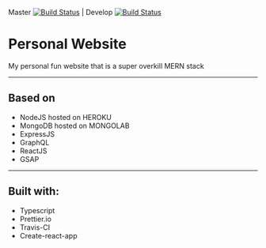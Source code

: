 Master [![Build Status](https://travis-ci.org/DBaker85/space.svg?branch=master)](https://travis-ci.org/DBaker85/space) | Develop [![Build Status](https://travis-ci.org/DBaker85/space.svg?branch=origin%2Fdevelop)](https://travis-ci.org/DBaker85/space)

# Personal Website

My personal fun website that is a super overkill MERN stack

---

## Based on

- NodeJS hosted on HEROKU
- MongoDB hosted on MONGOLAB
- ExpressJS
- GraphQL
- ReactJS
- GSAP

---

## Built with:

- Typescript
- Prettier.io
- Travis-CI
- Create-react-app
